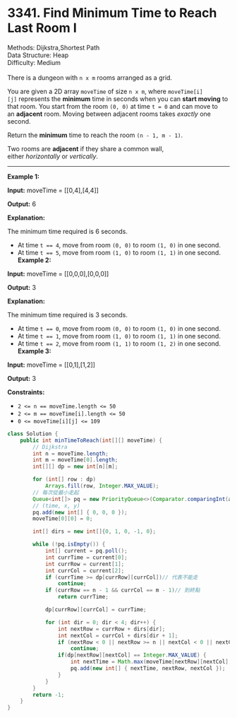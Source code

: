 # 3341. Find Minimum Time to Reach Last Room I  

  Methods: Dijkstra,Shortest Path </br> Data Structure: Heap </br> Difficulty: Medium </br> </br>There is a dungeon with `n x m` rooms arranged as a grid.

You are given a 2D array `moveTime` of size `n x m`, where `moveTime[i][j]` represents the **minimum** time in seconds when you can **start moving** to that room. You start from the room `(0, 0)` at time `t = 0` and can move to an **adjacent** room. Moving between adjacent rooms takes *exactly* one second.

Return the **minimum** time to reach the room `(n - 1, m - 1)`.

Two rooms are **adjacent** if they share a common wall, either *horizontally* or *vertically*.

---

**Example 1:**

**Input:** moveTime = [[0,4],[4,4]]

**Output:** 6

**Explanation:**

The minimum time required is 6 seconds.

- At time `t == 4`, move from room `(0, 0)` to room `(1, 0)` in one second.
- At time `t == 5`, move from room `(1, 0)` to room `(1, 1)` in one second.
**Example 2:**

**Input:** moveTime = [[0,0,0],[0,0,0]]

**Output:** 3

**Explanation:**

The minimum time required is 3 seconds.

- At time `t == 0`, move from room `(0, 0)` to room `(1, 0)` in one second.
- At time `t == 1`, move from room `(1, 0)` to room `(1, 1)` in one second.
- At time `t == 2`, move from room `(1, 1)` to room `(1, 2)` in one second.
**Example 3:**

**Input:** moveTime = [[0,1],[1,2]]

**Output:** 3

**Constraints:**

- `2 <= n == moveTime.length <= 50`
- `2 <= m == moveTime[i].length <= 50`
- `0 <= moveTime[i][j] <= 109`
```java
class Solution {
    public int minTimeToReach(int[][] moveTime) {
        // Dijkstra
        int n = moveTime.length;
        int m = moveTime[0].length;
        int[][] dp = new int[n][m];

        for (int[] row : dp)
            Arrays.fill(row, Integer.MAX_VALUE);
        // 每次從最小走起
        Queue<int[]> pq = new PriorityQueue<>(Comparator.comparingInt(a -> a[0]));
        // (time, x, y)
        pq.add(new int[] { 0, 0, 0 });
        moveTime[0][0] = 0;

        int[] dirs = new int[]{0, 1, 0, -1, 0};

        while (!pq.isEmpty()) {
            int[] current = pq.poll();
            int currTime = current[0];
            int currRow = current[1];
            int currCol = current[2];
            if (currTime >= dp[currRow][currCol])// 代表不能走
                continue;
            if (currRow == n - 1 && currCol == m - 1)// 到終點
                return currTime;

            dp[currRow][currCol] = currTime;

            for (int dir = 0; dir < 4; dir++) {
                int nextRow = currRow + dirs[dir];
                int nextCol = currCol + dirs[dir + 1];
                if (nextRow < 0 || nextRow >= n || nextCol < 0 || nextCol >= m)// 越界
                    continue;
                if(dp[nextRow][nextCol] == Integer.MAX_VALUE) {
                    int nextTime = Math.max(moveTime[nextRow][nextCol], currTime) + 1;
                    pq.add(new int[] { nextTime, nextRow, nextCol });
                }
            }
        }
        return -1;
    }
}
```

